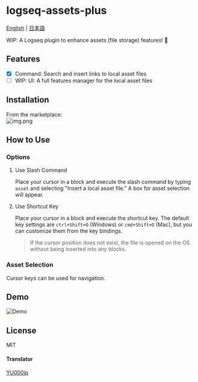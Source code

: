 
# logseq-assets-plus
[English](https://github.com/xyhp915/logseq-assets-plus) | 
[日本語](https://github.com/xyhp915/logseq-assets-plus/blob/master/README.ja.md)  

WIP: A Logseq plugin to enhance assets (file storage) features! 🚀

## Features

- [x] Command: Search and insert links to local asset files
- [ ] WIP: UI: A full features manager for the local asset files 

## Installation

From the marketplace:  
![img.png](img.png)

## How to Use

### Options

1. Use Slash Command  
 
   Place your cursor in a block and execute the slash command by typing `asset` and selecting "Insert a local asset file." A box for asset selection will appear.

2. Use Shortcut Key

   Place your cursor in a block and execute the shortcut key. The default key settings are `ctrl+Shift+O` (Windows) or `cmd+Shift+O` (Mac), but you can customize them from the key bindings.
   > If the cursor position does not exist, the file is opened on the OS without being inserted into any blocks.

### Asset Selection

Cursor keys can be used for navigation.

## Demo

![Demo](./demo.gif)

## License

MIT

#### Translator

[YU000jp](https://github.com/YU000jp)